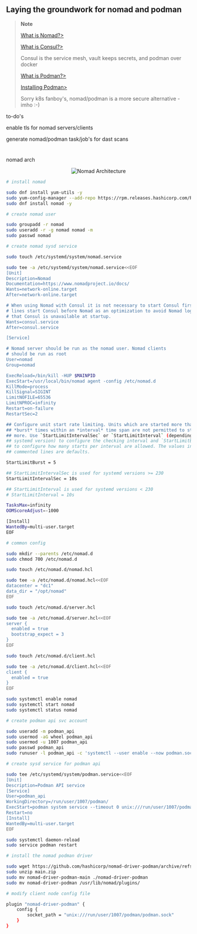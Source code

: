 ## Laying the groundwork for nomad and podman

> **Note**
>
> [What is Nomad?>](https://www.nomadproject.io)
>
> [What is Consul?>](https://www.consul.io)
>
> Consul is the service mesh, vault keeps secrets, and podman over docker
>
> [What is Podman?>](https://www.redhat.com/en/topics/containers/what-is-podman)
>
> [Installing Podman>](https://podman.io/getting-started/installation)
>
> Sorry k8s fanboy's, nomad/podman is a more secure alternative - imho :-)


to-do's

enable tls for nomad servers/clients

generate nomad/podman task/job's for dast scans

#

nomad arch
<p align="center">
  <img src="https://content.hashicorp.com/api/assets?product=tutorials&version=main&asset=public%2Fimg%2Fnomad%2Fproduction%2Fnomad_reference_diagram.png?raw=true" alt="Nomad Architecture"/>
</p>


```sh
# install nomad

sudo dnf install yum-utils -y
sudo yum-config-manager --add-repo https://rpm.releases.hashicorp.com/RHEL/hashicorp.repo
sudo dnf install nomad -y

# create nomad user

sudo groupadd -r nomad
sudo useradd -r -g nomad nomad -m
sudo passwd nomad

# create nomad sysd service

sudo touch /etc/systemd/system/nomad.service

sudo tee -a /etc/systemd/system/nomad.service<<EOF
[Unit]
Description=Nomad
Documentation=https://www.nomadproject.io/docs/
Wants=network-online.target
After=network-online.target

# When using Nomad with Consul it is not necessary to start Consul first. These
# lines start Consul before Nomad as an optimization to avoid Nomad logging
# that Consul is unavailable at startup.
Wants=consul.service
After=consul.service

[Service]

# Nomad server should be run as the nomad user. Nomad clients
# should be run as root
User=nomad
Group=nomad

ExecReload=/bin/kill -HUP $MAINPID
ExecStart=/usr/local/bin/nomad agent -config /etc/nomad.d
KillMode=process
KillSignal=SIGINT
LimitNOFILE=65536
LimitNPROC=infinity
Restart=on-failure
RestartSec=2

## Configure unit start rate limiting. Units which are started more than
## *burst* times within an *interval* time span are not permitted to start any
## more. Use `StartLimitIntervalSec` or `StartLimitInterval` (depending on
## systemd version) to configure the checking interval and `StartLimitBurst`
## to configure how many starts per interval are allowed. The values in the
## commented lines are defaults.

StartLimitBurst = 5

## StartLimitIntervalSec is used for systemd versions >= 230
StartLimitIntervalSec = 10s

## StartLimitInterval is used for systemd versions < 230
# StartLimitInterval = 10s

TasksMax=infinity
OOMScoreAdjust=-1000

[Install]
WantedBy=multi-user.target
EOF

# common config

sudo mkdir --parents /etc/nomad.d
sudo chmod 700 /etc/nomad.d

sudo touch /etc/nomad.d/nomad.hcl

sudo tee -a /etc/nomad.d/nomad.hcl<<EOF
datacenter = "dc1"
data_dir = "/opt/nomad"
EOF

sudo touch /etc/nomad.d/server.hcl

sudo tee -a /etc/nomad.d/server.hcl<<EOF
server {
  enabled = true
  bootstrap_expect = 3
}
EOF

sudo touch /etc/nomad.d/client.hcl

sudo tee -a /etc/nomad.d/client.hcl<<EOF
client {
  enabled = true
}
EOF

sudo systemctl enable nomad
sudo systemctl start nomad
sudo systemctl status nomad

# create podman api svc account

sudo useradd -m podman_api
sudo usermod -aG wheel podman_api
sudo usermod -u 1007 podman_api
sudo passwd podman_api
sudo runuser -l podman_api -c 'systemctl --user enable --now podman.socket'

# create sysd service for podman api

sudo tee /etc/systemd/system/podman.service<<EOF
[Unit]
Description=Podman API service
[Service]
User=podman_api
WorkingDirectory=/run/user/1007/podman/
ExecStart=podman system service --timeout 0 unix:///run/user/1007/podman/podman.sock
Restart=no
[Install]
WantedBy=multi-user.target
EOF

sudo systemctl daemon-reload
sudo service podman restart

# install the nomad podman driver

sudo wget https://github.com/hashicorp/nomad-driver-podman/archive/refs/heads/main.zip
sudo unzip main.zip
sudo mv nomad-driver-podman-main ./nomad-driver-podman
sudo mv nomad-driver-podman /usr/lib/nomad/plugins/

# modify client node config file

plugin "nomad-driver-podman" {
    config {
        socket_path = "unix:///run/user/1007/podman/podman.sock"
    }
}

```
